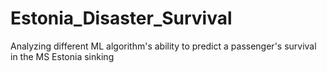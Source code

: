 # Estonia_Disaster_Survival
Analyzing different ML algorithm's ability to predict a passenger's survival in the MS Estonia sinking
